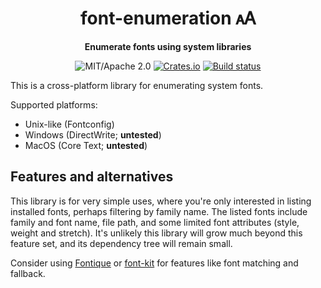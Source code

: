 <div align="center">

# font-enumeration 🗚

**Enumerate fonts using system libraries**

![MIT/Apache 2.0](https://img.shields.io/badge/license-MIT%2FApache-blue.svg)
[![Crates.io](https://img.shields.io/crates/v/font-enumeration.svg)](https://crates.io/crates/font-enumeration)
[![Build status](https://github.com/tomcur/font-metrics/workflows/CI/badge.svg)](https://github.com/tomcur/font-metrics/actions)

</div>

This is a cross-platform library for enumerating system fonts.

Supported platforms:

- Unix-like (Fontconfig)
- Windows (DirectWrite; **untested**)
- MacOS (Core Text; **untested**)

## Features and alternatives

This library is for very simple uses, where you're only interested in listing
installed fonts, perhaps filtering by family name. The listed fonts include
family and font name, file path, and some limited font attributes (style,
weight and stretch). It's unlikely this library will grow much beyond this
feature set, and its dependency tree will remain small.

Consider using [Fontique](https://crates.io/crates/fontique) or
[font-kit](https://crates.io/crates/font-kit) for features like font matching
and fallback.
